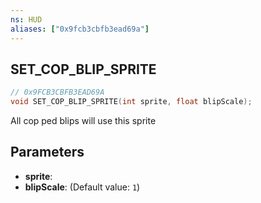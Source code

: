 ```yaml
---
ns: HUD
aliases: ["0x9fcb3cbfb3ead69a"]
---
```

## SET_COP_BLIP_SPRITE

```c
// 0x9FCB3CBFB3EAD69A
void SET_COP_BLIP_SPRITE(int sprite, float blipScale);
```

All cop ped blips will use this sprite


## Parameters
* **sprite**: 
* **blipScale**: (Default value: `1`)
